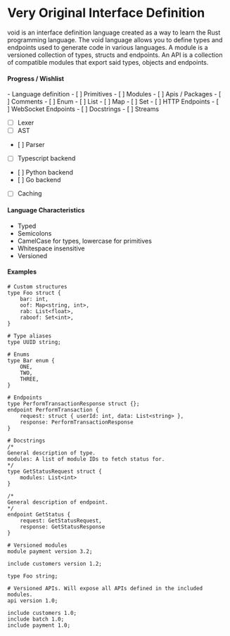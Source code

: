 Very Original Interface Definition
====

void is an interface definition language created as a way to learn the Rust programming language.
The void language allows you to define types and endpoints used to generate code in various languages.
A module is a versioned collection of types, structs and endpoints. An API is a collection of compatible
modules that export said types, objects and endpoints.

#### Progress / Wishlist

- Language definition
    - [ ] Primitives
    - [ ] Modules
    - [ ] Apis / Packages
    - [ ] Comments
    - [ ] Enum
    - [ ] List
    - [ ] Map
    - [ ] Set
    - [ ] HTTP Endpoints
    - [ ] WebSocket Endpoints
    - [ ] Docstrings
    - [ ] Streams
- [ ] Lexer
- [ ] AST
- [ ] Parser
- [ ] Typescript backend
- [ ] Python backend
- [ ] Go backend
- [ ] Caching

#### Language Characteristics

- Typed
- Semicolons
- CamelCase for types, lowercase for primitives
- Whitespace insensitive
- Versioned

#### Examples

```
# Custom structures
type Foo struct {
    bar: int,
    oof: Map<string, int>,
    rab: List<float>,
    raboof: Set<int>,
}

# Type aliases
type UUID string;

# Enums
type Bar enum {
    ONE,
    TWO,
    THREE,
}

# Endpoints
type PerformTransactionResponse struct {};
endpoint PerformTransaction {
    request: struct { userId: int, data: List<string> },
    response: PerformTransactionResponse
}

# Docstrings
/*
General description of type.
modules: A list of module IDs to fetch status for.
*/
type GetStatusRequest struct {
    modules: List<int>
}

/*
General description of endpoint.
*/
endpoint GetStatus {
    request: GetStatusRequest,
    response: GetStatusResponse
}

# Versioned modules
module payment version 3.2;

include customers version 1.2;

type Foo string;

# Versioned APIs. Will expose all APIs defined in the included modules.
api version 1.0;

include customers 1.0;
include batch 1.0;
include payment 1.0;
```
